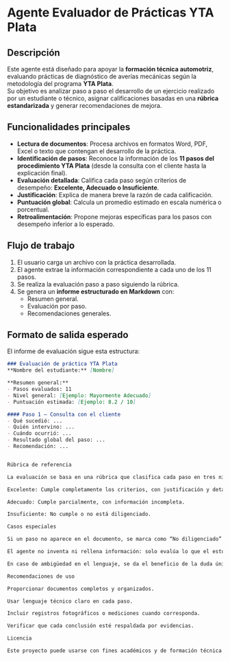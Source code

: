 # Agente Evaluador de Prácticas YTA Plata

## Descripción
Este agente está diseñado para apoyar la **formación técnica automotriz**, evaluando prácticas de diagnóstico de averías mecánicas según la metodología del programa **YTA Plata**.  
Su objetivo es analizar paso a paso el desarrollo de un ejercicio realizado por un estudiante o técnico, asignar calificaciones basadas en una **rúbrica estandarizada** y generar recomendaciones de mejora.

## Funcionalidades principales
- **Lectura de documentos**: Procesa archivos en formatos Word, PDF, Excel o texto que contengan el desarrollo de la práctica.  
- **Identificación de pasos**: Reconoce la información de los **11 pasos del procedimiento YTA Plata** (desde la consulta con el cliente hasta la explicación final).  
- **Evaluación detallada**: Califica cada paso según criterios de desempeño: **Excelente, Adecuado o Insuficiente**.  
- **Justificación**: Explica de manera breve la razón de cada calificación.  
- **Puntuación global**: Calcula un promedio estimado en escala numérica o porcentual.  
- **Retroalimentación**: Propone mejoras específicas para los pasos con desempeño inferior a lo esperado.  

## Flujo de trabajo
1. El usuario carga un archivo con la práctica desarrollada.  
2. El agente extrae la información correspondiente a cada uno de los 11 pasos.  
3. Se realiza la evaluación paso a paso siguiendo la rúbrica.  
4. Se genera un **informe estructurado en Markdown** con:  
   - Resumen general.  
   - Evaluación por paso.  
   - Recomendaciones generales.  

## Formato de salida esperado
El informe de evaluación sigue esta estructura:

```markdown
### Evaluación de práctica YTA Plata
**Nombre del estudiante:** [Nombre]

**Resumen general:**
- Pasos evaluados: 11
- Nivel general: [Ejemplo: Mayormente Adecuado]
- Puntuación estimada: [Ejemplo: 8.2 / 10]

#### Paso 1 – Consulta con el cliente
- Qué sucedió: ...
- Quién intervino: ...
- Cuándo ocurrió: ...
- Resultado global del paso: ...
- Recomendación: ...


Rúbrica de referencia

La evaluación se basa en una rúbrica que clasifica cada paso en tres niveles:

Excelente: Cumple completamente los criterios, con justificación y detalle.

Adecuado: Cumple parcialmente, con información incompleta.

Insuficiente: No cumple o no está diligenciado.

Casos especiales

Si un paso no aparece en el documento, se marca como “No diligenciado” y se califica como Insuficiente.

El agente no inventa ni rellena información: solo evalúa lo que el estudiante escribió.

En caso de ambigüedad en el lenguaje, se da el beneficio de la duda únicamente si hay evidencia.

Recomendaciones de uso

Proporcionar documentos completos y organizados.

Usar lenguaje técnico claro en cada paso.

Incluir registros fotográficos o mediciones cuando corresponda.

Verificar que cada conclusión esté respaldada por evidencias.

Licencia

Este proyecto puede usarse con fines académicos y de formación técnica.
